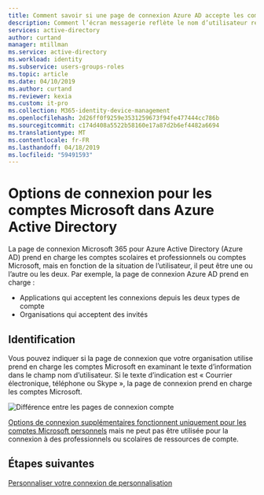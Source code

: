 ```yaml
---
title: Comment savoir si une page de connexion Azure AD accepte les comptes Microsoft | Microsoft Docs
description: Comment l’écran messagerie reflète le nom d’utilisateur recherche pendant la connexion
services: active-directory
author: curtand
manager: mtillman
ms.service: active-directory
ms.workload: identity
ms.subservice: users-groups-roles
ms.topic: article
ms.date: 04/10/2019
ms.author: curtand
ms.reviewer: kexia
ms.custom: it-pro
ms.collection: M365-identity-device-management
ms.openlocfilehash: 2d26ff0f9259e3531259673f94fe477444cc786b
ms.sourcegitcommit: c174d408a5522b58160e17a87d2b6ef4482a6694
ms.translationtype: MT
ms.contentlocale: fr-FR
ms.lasthandoff: 04/18/2019
ms.locfileid: "59491593"
---
```

# <a name="sign-in-options-for-microsoft-accounts-in-azure-active-directory"></a>Options de connexion pour les comptes Microsoft dans Azure Active Directory

La page de connexion Microsoft 365 pour Azure Active Directory (Azure AD) prend en charge les comptes scolaires et professionnels ou comptes Microsoft, mais en fonction de la situation de l’utilisateur, il peut être une ou l’autre ou les deux. Par exemple, la page de connexion Azure AD prend en charge :

* Applications qui acceptent les connexions depuis les deux types de compte
* Organisations qui acceptent des invités

## <a name="identification"></a>Identification
Vous pouvez indiquer si la page de connexion que votre organisation utilise prend en charge les comptes Microsoft en examinant le texte d’information dans le champ nom d’utilisateur. Si le texte d’indication est « Courrier électronique, téléphone ou Skype », la page de connexion prend en charge les comptes Microsoft.

![Différence entre les pages de connexion compte](./media/signin-account-support/ui-prompt.png)

[Options de connexion supplémentaires fonctionnent uniquement pour les comptes Microsoft personnels](https://azure.microsoft.com/updates/microsoft-account-signin-options/ ) mais ne peut pas être utilisée pour la connexion à des professionnels ou scolaires de ressources de compte.

## <a name="next-steps"></a>Étapes suivantes

[Personnaliser votre connexion de personnalisation](../fundamentals/add-custom-domain.md)